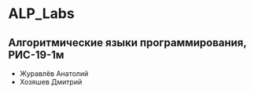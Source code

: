 # ALP_Labs
 
## Алгоритмические языки программирования, РИС-19-1м

 * Журавлёв Анатолий
 * Хозяшев Дмитрий
